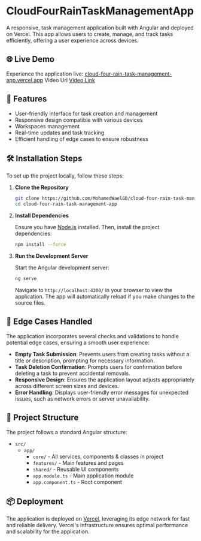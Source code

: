 # CloudFourRainTaskManagementApp

A responsive, task management application built with Angular and deployed on Vercel. This app allows users to create, manage, and track tasks efficiently, offering a user experience across devices.

## 🌐 Live Demo

Experience the application live: [cloud-four-rain-task-management-app.vercel.app](https://cloud-four-rain-task-management-app.vercel.app)
Video Url [Video Link](https://drive.google.com/file/d/1EQPGmpwZyniugV4u7LpluNHLcgCEmApN/view?usp=drive_link)

## 🚀 Features

- User-friendly interface for task creation and management
- Responsive design compatible with various devices
- Workspaces management
- Real-time updates and task tracking
- Efficient handling of edge cases to ensure robustness

## 🛠️ Installation Steps

To set up the project locally, follow these steps:

1. **Clone the Repository**

   ```bash
   git clone https://github.com/MohamedWaelGD/cloud-four-rain-task-management-app.git
   cd cloud-four-rain-task-management-app
   ```

2. **Install Dependencies**

   Ensure you have [Node.js](https://nodejs.org/) installed. Then, install the project dependencies:

   ```bash
   npm install --force
   ```

3. **Run the Development Server**

   Start the Angular development server:

   ```bash
   ng serve
   ```

   Navigate to `http://localhost:4200/` in your browser to view the application. The app will automatically reload if you make changes to the source files.

## 🧪 Edge Cases Handled

The application incorporates several checks and validations to handle potential edge cases, ensuring a smooth user experience:

- **Empty Task Submission**: Prevents users from creating tasks without a title or description, prompting for necessary information.
- **Task Deletion Confirmation**: Prompts users for confirmation before deleting a task to prevent accidental removals.
- **Responsive Design**: Ensures the application layout adjusts appropriately across different screen sizes and devices.
- **Error Handling**: Displays user-friendly error messages for unexpected issues, such as network errors or server unavailability.

## 📁 Project Structure

The project follows a standard Angular structure:

- `src/`
  - `app/`
    - `core/` - All services, components & classes in project
    - `features/` - Main features and pages
    - `shared/` - Reusable UI components
    - `app.module.ts` - Main application module
    - `app.component.ts` - Root component

## 📦 Deployment

The application is deployed on [Vercel](https://vercel.com/), leveraging its edge network for fast and reliable delivery. Vercel's infrastructure ensures optimal performance and scalability for the application.

